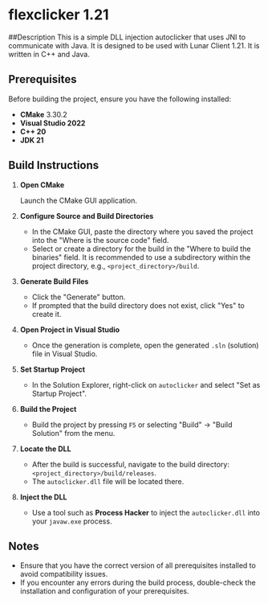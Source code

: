 # flexclicker 1.21

##Description
This is a simple DLL injection autoclicker that uses JNI to communicate with Java. It is designed to be used with Lunar Client 1.21. It is written in C++ and Java.

## Prerequisites

Before building the project, ensure you have the following installed:

- **CMake** 3.30.2
- **Visual Studio 2022**
- **C++ 20**
- **JDK 21**

## Build Instructions

1. **Open CMake**

   Launch the CMake GUI application.

2. **Configure Source and Build Directories**

    - In the CMake GUI, paste the directory where you saved the project into the "Where is the source code" field.
    - Select or create a directory for the build in the "Where to build the binaries" field. It is recommended to use a subdirectory within the project directory, e.g., `<project_directory>/build`.

3. **Generate Build Files**

    - Click the "Generate" button.
    - If prompted that the build directory does not exist, click "Yes" to create it.

4. **Open Project in Visual Studio**

    - Once the generation is complete, open the generated `.sln` (solution) file in Visual Studio.

5. **Set Startup Project**

    - In the Solution Explorer, right-click on `autoclicker` and select "Set as Startup Project".

6. **Build the Project**

    - Build the project by pressing `F5` or selecting "Build" -> "Build Solution" from the menu.

7. **Locate the DLL**

    - After the build is successful, navigate to the build directory: `<project_directory>/build/releases`.
    - The `autoclicker.dll` file will be located there.

8. **Inject the DLL**

    - Use a tool such as **Process Hacker** to inject the `autoclicker.dll` into your `javaw.exe` process.

## Notes

- Ensure that you have the correct version of all prerequisites installed to avoid compatibility issues.
- If you encounter any errors during the build process, double-check the installation and configuration of your prerequisites.
